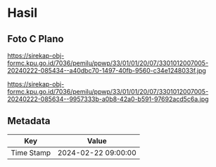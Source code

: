 # Hasil

## Foto C Plano

https://sirekap-obj-formc.kpu.go.id/7036/pemilu/ppwp/33/01/01/20/07/3301012007005-20240222-085434--a40dbc70-1497-40fb-9560-c34e1248033f.jpg

https://sirekap-obj-formc.kpu.go.id/7036/pemilu/ppwp/33/01/01/20/07/3301012007005-20240222-085634--9957333b-a0b8-42a0-b591-97692acd5c6a.jpg


## Metadata

| Key        | Value               |
| ---------- | ------------------- |
| Time Stamp | 2024-02-22 09:00:00 |



